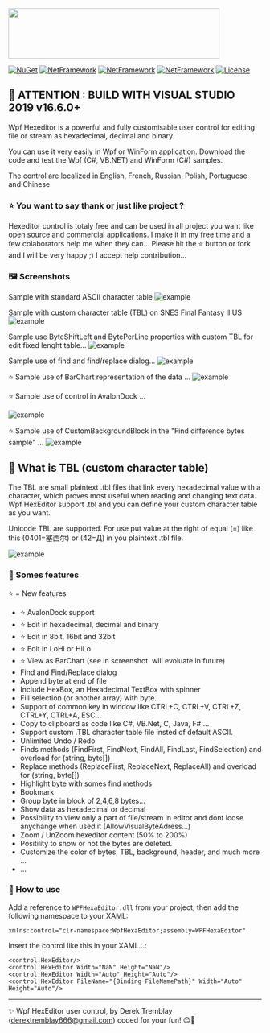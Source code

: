 <img src="Images/Logo.png?raw=true" width="420" height="100" /> 
  
[![NuGet](https://img.shields.io/badge/Nuget-v2.1.5-red.svg)](https://www.nuget.org/packages/WPFHexaEditor/)
[![NetFramework](https://img.shields.io/badge/.Net%20Framework-4.7/4.8-green.svg)](https://www.microsoft.com/net/download/windows)
[![NetFramework](https://img.shields.io/badge/.Net%20-5.0-green.svg)](https://www.microsoft.com/net/download/windows)
[![NetFramework](https://img.shields.io/badge/Language-C%23%207.0+-orange.svg)](https://blogs.msdn.microsoft.com/dotnet/2016/08/24/whats-new-in-csharp-7-0/)
[![License](https://img.shields.io/badge/License-Apache%202.0-blue.svg)](https://github.com/abbaye/WpfHexEditorControl/blob/master/LICENSE)

## 🎯 ATTENTION : BUILD WITH VISUAL STUDIO 2019 v16.6.0+

Wpf Hexeditor is a powerful and fully customisable user control for editing file or stream as hexadecimal, decimal and binary. 

You can use it very easily in Wpf or WinForm application. Download the code and test the Wpf (C#, VB.NET) and WinForm (C#) samples.

The control are localized in English, French, Russian, Polish, Portuguese and Chinese

### ⭐ You want to say thank or just like project  ?

Hexeditor control is totaly free and can be used in all project you want like open source and commercial applications. I make it in my free time and a few colaborators help me when they can... Please hit the ⭐️ button or fork and I will be very happy ;) I accept help contribution...  

### 🖼 Screenshots

Sample with standard ASCII character table
![example](Images/Sample11-NOTBL.png?raw=true)

Sample with custom character table (TBL) on SNES Final Fantasy II US
![example](Images/Sample9-TBL.png?raw=true)

Sample use ByteShiftLeft and BytePerLine properties with custom TBL for edit fixed lenght table...
![example](Images/Sample12-FIXEDTBL-BYTESHIFT.png?raw=true)

Sample use of find and find/replace dialog...
![example](Images/Sample15-FindReplaceDialog.png?raw=true)


⭐ Sample use of BarChart representation of the data ...
![example](Images/Sample12-BarChart.png?raw=true)

⭐ Sample use of control in AvalonDock ...

![example](Images/Sample11-AvalonDock.png?raw=true)

⭐ Sample use of CustomBackgroundBlock in the "Find difference bytes sample" ...
![example](Images/Sample15-CustomBackgroundBlock.png?raw=true)

## 🧾 What is TBL (custom character table)
The TBL are small plaintext .tbl files that link every hexadecimal value with a character, which proves most useful when reading and changing text data. Wpf HexEditor support .tbl and you can define your custom character table as you want.

Unicode TBL are supported. For use put value at the right of equal (=) like this (0401=塞西尔) or (42=Д) in you plaintext .tbl file.

![example](Images/TBLExplain.png?raw=true)

### 🛒 Somes features

⭐ = New features

- ⭐ AvalonDock support
- ⭐ Edit in hexadecimal, decimal and binary 
- ⭐ Edit in 8bit, 16bit and 32bit
- ⭐ Edit in LoHi or HiLo
- ⭐ View as BarChart (see in screenshot. will evoluate in future)
- Find and Find/Replace dialog
- Append byte at end of file
- Include HexBox, an Hexadecimal TextBox with spinner
- Fill selection (or another array) with byte.
- Support of common key in window like CTRL+C, CTRL+V, CTRL+Z, CTRL+Y, CTRL+A, ESC...
- Copy to clipboard as code like C#, VB.Net, C, Java, F# ... 
- Support custom .TBL character table file insted of default ASCII.
- Unlimited Undo / Redo
- Finds methods (FindFirst, FindNext, FindAll, FindLast, FindSelection) and overload for (string, byte[])
- Replace methods (ReplaceFirst, ReplaceNext, ReplaceAll) and overload for (string, byte[])
- Highlight byte with somes find methods
- Bookmark
- Group byte in block of 2,4,6,8 bytes...
- Show data as hexadecimal or decimal
- Possibility to view only a part of file/stream in editor and dont loose anychange when used it (AllowVisualByteAdress...)
- Zoom / UnZoom hexeditor content (50% to 200%)
- Positility to show or not the bytes are deleted.
- Customize the color of bytes, TBL, background, header, and much more ...
- ...

### 👏 How to use
Add a reference to `WPFHexaEditor.dll` from your project, then add the following namespace to your XAML:

```xaml
xmlns:control="clr-namespace:WpfHexaEditor;assembly=WPFHexaEditor"
```

Insert the control like this in your XAML...:

```xaml
<control:HexEditor/>
<control:HexEditor Width="NaN" Height="NaN"/>
<control:HexEditor Width="Auto" Height="Auto"/>
<control:HexEditor FileName="{Binding FileNamePath}" Width="Auto" Height="Auto"/>
```

---
✨ Wpf HexEditor user control, by Derek Tremblay (derektremblay666@gmail.com) coded for your fun! 😊🤟
